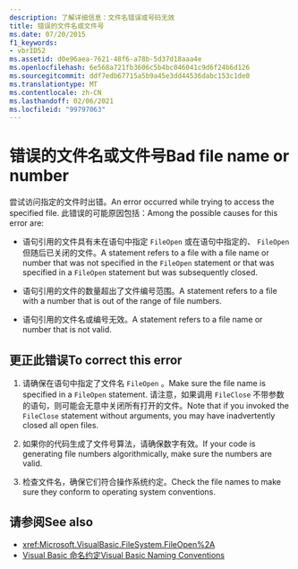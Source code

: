 ```yaml
---
description: 了解详细信息：文件名错误或号码无效
title: 错误的文件名或文件号
ms.date: 07/20/2015
f1_keywords:
- vbrID52
ms.assetid: d0e96aea-7621-48f6-a78b-5d37d18aaa4e
ms.openlocfilehash: 6e568a721fb3606c5b4bc046041c9d6f24b6d126
ms.sourcegitcommit: ddf7edb67715a5b9a45e3dd44536dabc153c1de0
ms.translationtype: MT
ms.contentlocale: zh-CN
ms.lasthandoff: 02/06/2021
ms.locfileid: "99797063"
---
```

# <a name="bad-file-name-or-number"></a><span data-ttu-id="b9d2a-103">错误的文件名或文件号</span><span class="sxs-lookup"><span data-stu-id="b9d2a-103">Bad file name or number</span></span>

<span data-ttu-id="b9d2a-104">尝试访问指定的文件时出错。</span><span class="sxs-lookup"><span data-stu-id="b9d2a-104">An error occurred while trying to access the specified file.</span></span> <span data-ttu-id="b9d2a-105">此错误的可能原因包括：</span><span class="sxs-lookup"><span data-stu-id="b9d2a-105">Among the possible causes for this error are:</span></span>  
  
- <span data-ttu-id="b9d2a-106">语句引用的文件具有未在语句中指定 `FileOpen` 或在语句中指定的、 `FileOpen` 但随后已关闭的文件。</span><span class="sxs-lookup"><span data-stu-id="b9d2a-106">A statement refers to a file with a file name or number that was not specified in the `FileOpen` statement or that was specified in a `FileOpen` statement but was subsequently closed.</span></span>  
  
- <span data-ttu-id="b9d2a-107">语句引用的文件的数量超出了文件编号范围。</span><span class="sxs-lookup"><span data-stu-id="b9d2a-107">A statement refers to a file with a number that is out of the range of file numbers.</span></span>  
  
- <span data-ttu-id="b9d2a-108">语句引用的文件名或编号无效。</span><span class="sxs-lookup"><span data-stu-id="b9d2a-108">A statement refers to a file name or number that is not valid.</span></span>  
  
## <a name="to-correct-this-error"></a><span data-ttu-id="b9d2a-109">更正此错误</span><span class="sxs-lookup"><span data-stu-id="b9d2a-109">To correct this error</span></span>  
  
1. <span data-ttu-id="b9d2a-110">请确保在语句中指定了文件名 `FileOpen` 。</span><span class="sxs-lookup"><span data-stu-id="b9d2a-110">Make sure the file name is specified in a `FileOpen` statement.</span></span> <span data-ttu-id="b9d2a-111">请注意，如果调用 `FileClose` 不带参数的语句，则可能会无意中关闭所有打开的文件。</span><span class="sxs-lookup"><span data-stu-id="b9d2a-111">Note that if you invoked the `FileClose` statement without arguments, you may have inadvertently closed all open files.</span></span>  
  
2. <span data-ttu-id="b9d2a-112">如果你的代码生成了文件号算法，请确保数字有效。</span><span class="sxs-lookup"><span data-stu-id="b9d2a-112">If your code is generating file numbers algorithmically, make sure the numbers are valid.</span></span>  
  
3. <span data-ttu-id="b9d2a-113">检查文件名，确保它们符合操作系统约定。</span><span class="sxs-lookup"><span data-stu-id="b9d2a-113">Check the file names to make sure they conform to operating system conventions.</span></span>  
  
## <a name="see-also"></a><span data-ttu-id="b9d2a-114">请参阅</span><span class="sxs-lookup"><span data-stu-id="b9d2a-114">See also</span></span>

- <xref:Microsoft.VisualBasic.FileSystem.FileOpen%2A>
- [<span data-ttu-id="b9d2a-115">Visual Basic 命名约定</span><span class="sxs-lookup"><span data-stu-id="b9d2a-115">Visual Basic Naming Conventions</span></span>](../../programming-guide/program-structure/naming-conventions.md)
